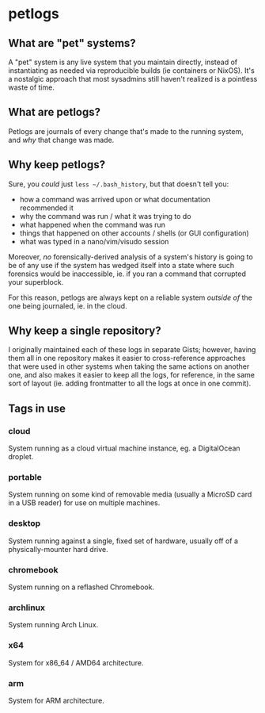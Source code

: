# petlogs

## What are "pet" systems?

A "pet" system is any live system that you maintain directly, instead of instantiating as needed via reproducible builds (ie containers or NixOS). It's a nostalgic approach that most sysadmins still haven't realized is a pointless waste of time.

## What are petlogs?

Petlogs are journals of every change that's made to the running system, and *why* that change was made.

## Why keep petlogs?

Sure, you *could* just `less ~/.bash_history`, but that doesn't tell you:

- how a command was arrived upon or what documentation recommended it
- why the command was run / what it was trying to do
- what happened when the command was run
- things that happened on other accounts / shells (or GUI configuration)
- what was typed in a nano/vim/visudo session

Moreover, *no* forensically-derived analysis of a system's history is going to be of any use if the system has wedged itself into a state where such forensics would be inaccessible, ie. if you ran a command that corrupted your superblock.

For this reason, petlogs are always kept on a reliable system *outside of* the one being journaled, ie. in the cloud.

## Why keep a single repository?

I originally maintained each of these logs in separate Gists; however, having them all in one repository makes it easier to cross-reference approaches that were used in other systems when taking the same actions on another one, and also makes it easier to keep all the logs, for reference, in the same sort of layout (ie. adding frontmatter to all the logs at once in one commit).

## Tags in use

### cloud

System running as a cloud virtual machine instance, eg. a DigitalOcean droplet.

### portable

System running on some kind of removable media (usually a MicroSD card in a USB reader) for use on multiple machines.

### desktop

System running against a single, fixed set of hardware, usually off of a physically-mounter hard drive.

### chromebook

System running on a reflashed Chromebook.

### archlinux

System running Arch Linux.

### x64

System for x86_64 / AMD64 architecture.

### arm

System for ARM architecture.
